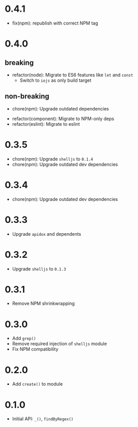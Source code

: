 # 0.4.1

- fix(npm): republish with correct NPM tag

# 0.4.0

## breaking

- refactor(node): Migrate to ES6 features like `let` and `const`
  - Switch to `iojs` as only build target

## non-breaking

* chore(npm): Upgrade outdated dependencies
- refactor(component): Migrate to NPM-only deps
- refactor(eslint): Migrate to eslint

# 0.3.5

* chore(npm): Upgrade `shelljs` to `0.1.4`
* chore(npm): Upgrade outdated dev dependencies

# 0.3.4

* chore(npm): Upgrade outdated dev dependencies

# 0.3.3

* Upgrade `apidox` and dependents

# 0.3.2

* Upgrade `shelljs` to `0.1.3`

# 0.3.1

* Remove NPM shrinkwrapping

# 0.3.0

* Add `grep()`
* Remove required injection of `shelljs` module
* Fix NPM compatibility

# 0.2.0

* Add `create()` to module

# 0.1.0

* Initial API: `_()`, `findByRegex()`
